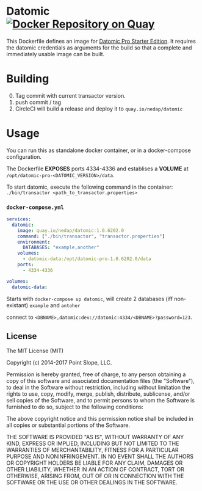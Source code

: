 # Datomic [![Docker Repository on Quay](https://quay.io/repository/nedap/datomic/status?token=544ebbd3-26d2-496b-9c2a-d054f14950f6 "Docker Repository on Quay")](https://quay.io/repository/nedap/datomic)
This Dockerfile defines an image
for [Datomic Pro Starter Edition](http://www.datomic.com/). It requires
the datomic credentials as arguments for the build so that a complete
and immediately usable image can be built.

# Building
0. Tag commit with current transactor version.
1. push commit / tag
2. CircleCI will build a release and deploy it to `quay.io/nedap/datomic`

# Usage

You can run this as standalone docker container, or in a docker-compose configuration.

The Dockerfile **EXPOSES** ports 4334-4336 and establises a **VOLUME** at `/opt/datomic-pro-<DATOMIC_VERSION>/data`.

To start datomic, execute the following command in the container:
`./bin/transactor <path_to_transactor.properties>`

### `docker-compose.yml`
```yml
services:
  datomic:
    image: quay.io/nedap/datomic:1.0.6202.0
    command: ["./bin/transactor", "transactor.properties"]
    environment:
      DATABASES: "example,another"
    volumes:
      - datomic-data:/opt/datomic-pro-1.0.6202.0/data
    ports:
      - 4334-4336

volumes:
  datomic-data:
```
Starts with `docker-compose up datomic`, will create 2 databases (iff non-existant) `example` and `antoher`

connect to `<DBNAME>,datomic:dev://datomic:4334/<DBNAME>?password=123`.

## License

The MIT License (MIT)

Copyright (c) 2014-2017 Point Slope, LLC.

Permission is hereby granted, free of charge, to any person obtaining
a copy of this software and associated documentation files (the
"Software"), to deal in the Software without restriction, including
without limitation the rights to use, copy, modify, merge, publish,
distribute, sublicense, and/or sell copies of the Software, and to
permit persons to whom the Software is furnished to do so, subject to
the following conditions:

The above copyright notice and this permission notice shall be
included in all copies or substantial portions of the Software.

THE SOFTWARE IS PROVIDED "AS IS", WITHOUT WARRANTY OF ANY KIND,
EXPRESS OR IMPLIED, INCLUDING BUT NOT LIMITED TO THE WARRANTIES OF
MERCHANTABILITY, FITNESS FOR A PARTICULAR PURPOSE AND NONINFRINGEMENT.
IN NO EVENT SHALL THE AUTHORS OR COPYRIGHT HOLDERS BE LIABLE FOR ANY
CLAIM, DAMAGES OR OTHER LIABILITY, WHETHER IN AN ACTION OF CONTRACT,
TORT OR OTHERWISE, ARISING FROM, OUT OF OR IN CONNECTION WITH THE
SOFTWARE OR THE USE OR OTHER DEALINGS IN THE SOFTWARE.
